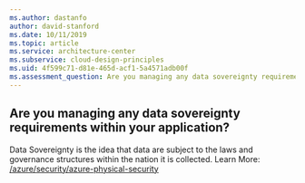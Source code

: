 ```yaml
---
ms.author: dastanfo
author: david-stanford
ms.date: 10/11/2019
ms.topic: article
ms.service: architecture-center
ms.subservice: cloud-design-principles
ms.uid: 4f599c71-d81e-465d-acf1-5a4571adb00f
ms.assessment_question: Are you managing any data sovereignty requirements within your application?
---
```

## Are you managing any data sovereignty requirements within your application?

Data Sovereignty is the idea that data are subject to the laws and governance structures within the nation it is collected. Learn More: [/azure/security/azure-physical-security](/azure/security/azure-physical-security)
